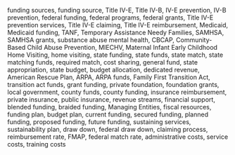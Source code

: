 funding sources, funding source, Title IV-E, Title IV-B, IV-E prevention, IV-B prevention, federal funding, federal programs, federal grants, Title IV-E prevention services, Title IV-E claiming, Title IV-E reimbursement, Medicaid, Medicaid funding, TANF, Temporary Assistance Needy Families, SAMHSA, SAMHSA grants, substance abuse mental health, CBCAP, Community-Based Child Abuse Prevention, MIECHV, Maternal Infant Early Childhood Home Visiting, home visiting, state funding, state funds, state match, state matching funds, required match, cost sharing, general fund, state appropriation, state budget, budget allocation, dedicated revenue, American Rescue Plan, ARPA, ARPA funds, Family First Transition Act, transition act funds, grant funding, private foundation, foundation grants, local government, county funds, county funding, insurance reimbursement, private insurance, public insurance, revenue streams, financial support, blended funding, braided funding, Managing Entities, fiscal resources, funding plan, budget plan, current funding, secured funding, planned funding, proposed funding, future funding, sustaining services, sustainability plan, draw down, federal draw down, claiming process, reimbursement rate, FMAP, federal match rate, administrative costs, service costs, training costs